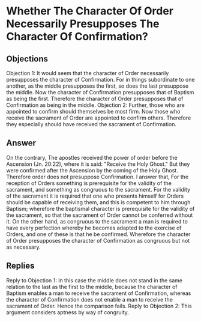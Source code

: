 # Whether The Character Of Order Necessarily Presupposes The Character Of Confirmation?
## Objections
Objection 1: It would seem that the character of Order necessarily presupposes the character of Confirmation. For in things subordinate to one another, as the middle presupposes the first, so does the last presuppose the middle. Now the character of Confirmation presupposes that of Baptism as being the first. Therefore the character of Order presupposes that of Confirmation as being in the middle.
Objection 2: Further, those who are appointed to confirm should themselves be most firm. Now those who receive the sacrament of Order are appointed to confirm others. Therefore they especially should have received the sacrament of Confirmation.
## Answer
On the contrary, The apostles received the power of order before the Ascension (Jn. 20:22), where it is said: "Receive the Holy Ghost." But they were confirmed after the Ascension by the coming of the Holy Ghost. Therefore order does not presuppose Confirmation.
I answer that, For the reception of Orders something is prerequisite for the validity of the sacrament, and something as congruous to the sacrament. For the validity of the sacrament it is required that one who presents himself for Orders should be capable of receiving them, and this is competent to him through Baptism; wherefore the baptismal character is prerequisite for the validity of the sacrament, so that the sacrament of Order cannot be conferred without it. On the other hand, as congruous to the sacrament a man is required to have every perfection whereby he becomes adapted to the exercise of Orders, and one of these is that he be confirmed. Wherefore the character of Order presupposes the character of Confirmation as congruous but not as necessary.
## Replies
Reply to Objection 1: In this case the middle does not stand in the same relation to the last as the first to the middle, because the character of Baptism enables a man to receive the sacrament of Confirmation, whereas the character of Confirmation does not enable a man to receive the sacrament of Order. Hence the comparison fails.
Reply to Objection 2: This argument considers aptness by way of congruity.